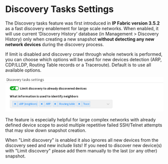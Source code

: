 # Discovery Tasks Settings

The Discovery tasks feature was first introduced in **IP Fabric version
3.5.2** as a fast discovery enablement for large scale networks. When
enabled, it will use current ‘Discovery History’ database (in Management
\> Discovery History) only when creating a new snapshot **without
detecting any new network devices** during the discovery process.

If limit is disabled and discovery crawl through whole network is
performed, you can choose which options will be used for new devices
detection (ARP, CDP/LLDP, Routing Table records or a Traceroute).
Default is to use all available options.

![Discovery Tasks Settings](./1157300225.png "Discovery Tasks Settings")

The feature is especially helpful for large complex networks with
already defined device scope to avoid multiple repetitive failed
SSH/Telnet attempts that may slow down snapshot creation.

When "Limit discovery" is enabled it also ignores all new devices from
the discovery seed and new include lists! If you need to discover new
device(s) with "Limit discovery" please add them manually to the last
(or any other) snapshot.
